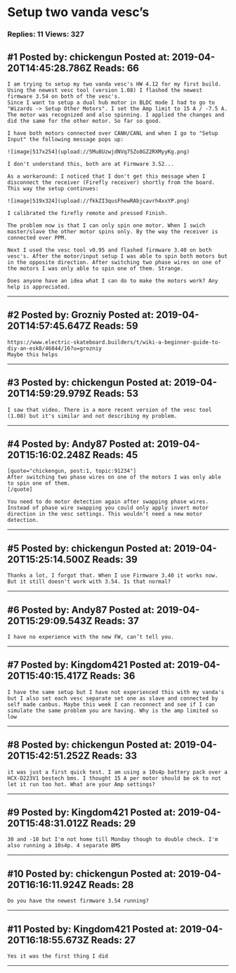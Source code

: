 # Setup two vanda vesc&rsquo;s

### Replies: 11 Views: 327

## \#1 Posted by: chickengun Posted at: 2019-04-20T14:45:28.786Z Reads: 66

```
I am trying to setup my two vanda vesc's HW 4.12 for my first build.
Using the newest vesc tool (version 1.08) I flashed the newest firmware 3.54 on both of the vesc's.
Since I want to setup a dual hub motor in BLDC mode I had to go to "Wizards -> Setup Other Motors". I set the Amp limit to 15 A / -7.5 A. The motor was recognized and also spinning. I applied the changes and did the same for the other motor. So far so good.

I have both motors connected over CANH/CANL and when I go to "Setup Input" the following message pops up:

![image|517x254](upload://5Mu8UzwjdNVq75Zo8GZ2RXMyyKg.png) 

I don't understand this, both are at Firmware 3.52...

As a workaround: I noticed that I don't get this message when I disconnect the receiver (Firefly receiver) shortly from the board. This way the setup continues:

![image|519x324](upload://fkkZI3qusFhewRAbjcavrh4xxYP.png) 

I calibrated the firefly remote and pressed Finish.

The problem now is that I can only spin one motor. When I swich master/slave the other motor spins only. By the way the receiver is connected over PPM.

Next I used the vesc tool v0.95 and flashed firmware 3.40 on both vesc's. After the motor/input setup I was able to spin both motors but in the opposite direction. After switching two phase wires on one of the motors I was only able to spin one of them. Strange.

Does anyone have an idea what I can do to make the motors work? Any help is appreciated.
```

---
## \#2 Posted by: Grozniy Posted at: 2019-04-20T14:57:45.647Z Reads: 59

```
https://www.electric-skateboard.builders/t/wiki-a-beginner-guide-to-diy-an-esk8/46844/16?u=grozniy
Maybe this helps
```

---
## \#3 Posted by: chickengun Posted at: 2019-04-20T14:59:29.979Z Reads: 53

```
I saw that video. There is a more recent version of the vesc tool (1.08) but it's similar and not describing my problem.
```

---
## \#4 Posted by: Andy87 Posted at: 2019-04-20T15:16:02.248Z Reads: 45

```
[quote="chickengun, post:1, topic:91234"]
After switching two phase wires on one of the motors I was only able to spin one of them.
[/quote]

You need to do motor detection again after swapping phase wires. Instead of phase wire swapping you could only apply invert motor direction in the vesc settings. This wouldn’t need a new motor detection.
```

---
## \#5 Posted by: chickengun Posted at: 2019-04-20T15:25:14.500Z Reads: 39

```
Thanks a lot, I forgot that. When I use Firmware 3.40 it works now. But it still doesn't work with 3.54. Is that normal?
```

---
## \#6 Posted by: Andy87 Posted at: 2019-04-20T15:29:09.543Z Reads: 37

```
I have no experience with the new FW, can’t tell you.
```

---
## \#7 Posted by: Kingdom421 Posted at: 2019-04-20T15:40:15.417Z Reads: 36

```
I have the same setup but I have not experienced this with my vanda's but I also set each vesc separate set one as slave and connected by self made canbus. Maybe this week I can reconnect and see if I can simulate the same problem you are having. Why is the amp limited so low
```

---
## \#8 Posted by: chickengun Posted at: 2019-04-20T15:42:51.252Z Reads: 33

```
it was just a first quick test. I am using a 10s4p battery pack over a HCX-D223V1 bestech bms. I thought 15 A per motor should be ok to not let it run too hot. What are your Amp settings?
```

---
## \#9 Posted by: Kingdom421 Posted at: 2019-04-20T15:48:31.012Z Reads: 29

```
30 and -10 but I'm not home till Monday though to double check. I'm also running a 10s4p. 4 separate BMS
```

---
## \#10 Posted by: chickengun Posted at: 2019-04-20T16:16:11.924Z Reads: 28

```
Do you have the newest firmware 3.54 running?
```

---
## \#11 Posted by: Kingdom421 Posted at: 2019-04-20T16:18:55.673Z Reads: 27

```
Yes it was the first thing I did
```

---
